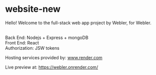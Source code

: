 # website-new

Hello! Welcome to the full-stack web app project by Webler, for Webler.<br/><br/>

Back End: Nodejs + Express + mongoDB<br/>
Front End: React<br/>
Authorization: JSW tokens<br/>


Hosting services provided by: www.render.com

Live preview at: https://webler.onrender.com/

